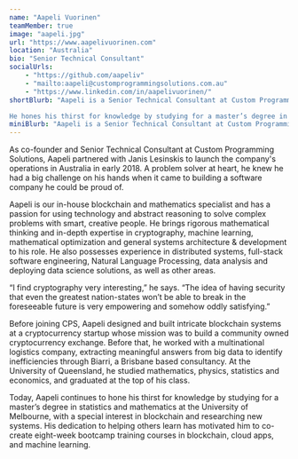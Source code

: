 ```yaml
---
name: "Aapeli Vuorinen"
teamMember: true
image: "aapeli.jpg"
url: "https://www.aapelivuorinen.com"
location: "Australia"
bio: "Senior Technical Consultant"
socialUrls:
    - "https://github.com/aapeliv"
    - "mailto:aapeli@customprogrammingsolutions.com.au"
    - "https://www.linkedin.com/in/aapelivuorinen/"
shortBlurb: "Aapeli is a Senior Technical Consultant at Custom Programming Solutions. As our in-house blockchain and mathematics specialist, he has a passion for using technology and abstract reasoning to solve complex problems with smart, creative people. He brings rigorous mathematical thinking and in-depth expertise in cryptography, mathematical optimization and general systems architecture & development to his role.

He hones his thirst for knowledge by studying for a master’s degree in statistics and mathematics at the University of Melbourne, with a special interest in blockchain and researching new systems."
miniBlurb: "Aapeli is a Senior Technical Consultant at Custom Programming Solutions. As the company’s in-house blockchain and mathematics specialist, he has a passion for using technology and abstract reasoning to solve complex problems with smart, creative people."
---
```


As co-founder and Senior Technical Consultant at Custom Programming Solutions, Aapeli partnered with Janis Lesinskis to launch the company's operations in Australia in early 2018. A problem solver at heart, he knew he had a big challenge on his hands when it came to building a software company he could be proud of.

Aapeli is our in-house blockchain and mathematics specialist and has a passion for using technology and abstract reasoning to solve complex problems with smart, creative people. He brings rigorous mathematical thinking and in-depth expertise in cryptography, machine learning, mathematical optimization and general systems architecture & development to his role. He also possesses experience in distributed systems, full-stack software engineering, Natural Language Processing, data analysis and deploying data science solutions, as well as other areas.

“I find cryptography very interesting,” he says. “The idea of having security that even the greatest nation-states won’t be able to break in the foreseeable future is very empowering and somehow oddly satisfying.”

Before joining CPS, Aapeli designed and built intricate blockchain systems at a cryptocurrency startup whose mission was to build a community owned cryptocurrency exchange. Before that, he worked with a multinational logistics company, extracting meaningful answers from big data to identify inefficiencies through Biarri, a Brisbane based consultancy. At the University of Queensland, he studied mathematics, physics, statistics and economics, and graduated at the top of his class.

Today, Aapeli continues to hone his thirst for knowledge by studying for a master’s degree in statistics and mathematics at the University of Melbourne, with a special interest in blockchain and researching new systems. His dedication to helping others learn has motivated him to co-create eight-week bootcamp training courses in blockchain, cloud apps, and machine learning.